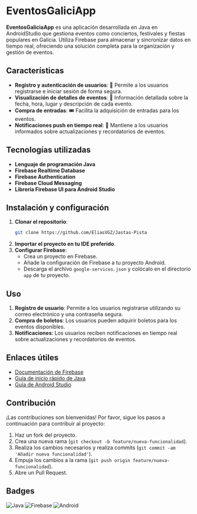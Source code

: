 # **EventosGaliciApp**
**EventosGaliciaApp** es una aplicación desarrollada en Java en AndroidStudio que gestiona eventos como conciertos, festivales y fiestas populares en Galicia. Utiliza Firebase para almacenar y sincronizar datos en tiempo real, ofreciendo una solución completa para la organización y gestión de eventos.

## **Características**
- **Registro y autenticación de usuarios**: 🔐 Permite a los usuarios registrarse e iniciar sesión de forma segura.
- **Visualización de detalles de eventos**: 📅 Información detallada sobre la fecha, hora, lugar y descripción de cada evento.
- **Compra de entradas**: 🎟️ Facilita la adquisición de entradas para los eventos.
- **Notificaciones push en tiempo real**: 🔔 Mantiene a los usuarios informados sobre actualizaciones y recordatorios de eventos.

## **Tecnologías utilizadas**
- **Lenguaje de programación Java**  
- **Firebase Realtime Database**  
- **Firebase Authentication**  
- **Firebase Cloud Messaging**  
- **Librería Firebase UI para Android Studio**  

## **Instalación y configuración**
1. **Clonar el repositorio**:
    ```sh
    git clone https://github.com/EliasVGZ/Jastas-Pista
    ```
2. **Importar el proyecto en tu IDE preferido**.
3. **Configurar Firebase**:
    - Crea un proyecto en Firebase.
    - Añade la configuración de Firebase a tu proyecto Android.
    - Descarga el archivo `google-services.json` y colócalo en el directorio `app` de tu proyecto.

## **Uso**
1. **Registro de usuario**: Permite a los usuarios registrarse utilizando su correo electrónico y una contraseña segura.
2. **Compra de boletos**: Los usuarios pueden adquirir boletos para los eventos disponibles.
3. **Notificaciones**: Los usuarios reciben notificaciones en tiempo real sobre actualizaciones y recordatorios de eventos.

## **Enlaces útiles**
- [Documentación de Firebase](https://firebase.google.com/docs)
- [Guía de inicio rápido de Java](https://docs.oracle.com/javase/tutorial/getStarted/index.html)
- [Guía de Android Studio](https://developer.android.com/studio/intro)

## **Contribución**
¡Las contribuciones son bienvenidas! Por favor, sigue los pasos a continuación para contribuir al proyecto:
1. Haz un fork del proyecto.
2. Crea una nueva rama (`git checkout -b feature/nueva-funcionalidad`).
3. Realiza los cambios necesarios y realiza commits (`git commit -am 'Añadir nueva funcionalidad'`).
4. Empuja los cambios a la rama (`git push origin feature/nueva-funcionalidad`).
5. Abre un Pull Request.

## **Badges**
![Java](https://img.shields.io/badge/Java-ED8B00?style=for-the-badge&logo=java&logoColor=white)
![Firebase](https://img.shields.io/badge/firebase-ffca28?style=for-the-badge&logo=firebase&logoColor=black)
![Android](https://img.shields.io/badge/Android-3DDC84?style=for-the-badge&logo=android&logoColor=white)


